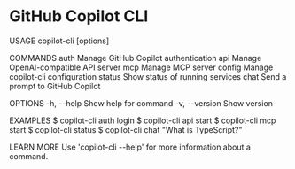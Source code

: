 # GitHub Copilot CLI

USAGE
  copilot-cli <command> [options]

COMMANDS
  auth            Manage GitHub Copilot authentication
  api             Manage OpenAI-compatible API server
  mcp             Manage MCP server
  config          Manage copilot-cli configuration
  status          Show status of running services
  chat            Send a prompt to GitHub Copilot

OPTIONS
  -h, --help      Show help for command
  -v, --version   Show version

EXAMPLES
  $ copilot-cli auth login
  $ copilot-cli api start
  $ copilot-cli mcp start
  $ copilot-cli status
  $ copilot-cli chat "What is TypeScript?"

LEARN MORE
  Use 'copilot-cli <command> --help' for more information about a command.

